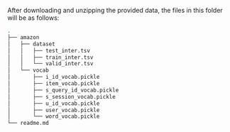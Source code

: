 After downloading and unzipping the provided data, the files in this folder will be as follows:
```bash
.
├── amazon
│   ├── dataset
│   │   ├── test_inter.tsv
│   │   ├── train_inter.tsv
│   │   └── valid_inter.tsv
│   └── vocab
│       ├── i_id_vocab.pickle
│       ├── item_vocab.pickle
│       ├── s_query_id_vocab.pickle
│       ├── s_session_vocab.pickle
│       ├── u_id_vocab.pickle
│       ├── user_vocab.pickle
│       └── word_vocab.pickle
└── readme.md
```